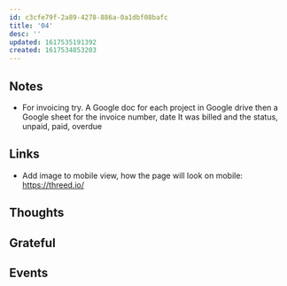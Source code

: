 ```yaml
---
id: c3cfe79f-2a89-4278-886a-0a1dbf08bafc
title: '04'
desc: ''
updated: 1617535191392
created: 1617534853203
---
```


## Notes

- For invoicing try. A Google doc for each project in Google drive
  then a Google sheet for the invoice number, date It was billed and
  the status, unpaid, paid, overdue

## Links

- Add image to mobile view, how the page will look on mobile:
  https://threed.io/

## Thoughts

## Grateful

## Events
